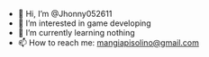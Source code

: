 - 👋 Hi, I’m @Jhonny052611
- 👀 I’m interested in game developing
- 🌱 I’m currently learning nothing
- 📫 How to reach me: mangiapisolino@gmail.com
